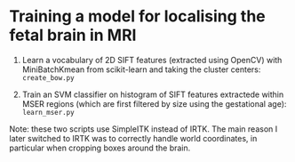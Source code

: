 Training a model for localising the fetal brain in MRI
======================================================

1. Learn a vocabulary of 2D SIFT features (extracted using OpenCV) with
MiniBatchKmean from scikit-learn and taking the cluster centers:                    
`create_bow.py`

2. Train an SVM classifier on histogram of SIFT features extractede within MSER regions
(which are first filtered by size using the gestational age):
`learn_mser.py`

Note: these two scripts use SimpleITK instead of IRTK. The main reason I later
switched to IRTK was to correctly handle world coordinates, in particular when
cropping boxes around the brain.


